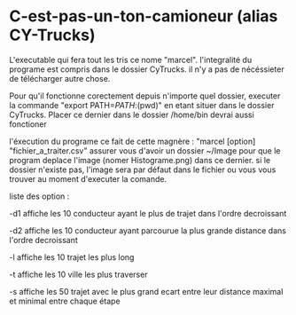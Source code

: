 # C-est-pas-un-ton-camioneur (alias CY-Trucks)

L'executable qui fera tout les tris ce nome "marcel".
l'integralité du programe est compris dans le dossier CyTrucks. il n'y a pas de nécéssieter de télécharger autre chose.

Pour qu'il fonctionne corectement depuis n'importe quel dossier, executer la commande "export PATH=$PATH:$(pwd)" en etant situer dans le dossier CyTrucks. Placer ce dernier dans le dossier /home/bin devrai aussi fonctioner

l'éxecution du programe ce fait de cette magnère : "marcel [option] "fichier_a_traiter.csv"
assurer vous d'avoir un dossier ~/Image pour que le program deplace l'image (nomer Histograme.png) dans ce dernier. si le dossier n'existe pas, l'image sera par défaut dans le fichier ou vous vous trouver au moment d'executer la comande.

liste des option :

-d1 affiche les 10 conducteur ayant le plus de trajet dans l'ordre decroissant

-d2 affiche les 10 conducteur ayant parcourue la plus grande distance dans l'ordre decroissant

-l affiche les 10 trajet les plus long

-t affiche les 10 ville les plus traverser

-s affiche les 50 trajet avec le plus grand ecart entre leur distance maximal et minimal entre chaque étape
